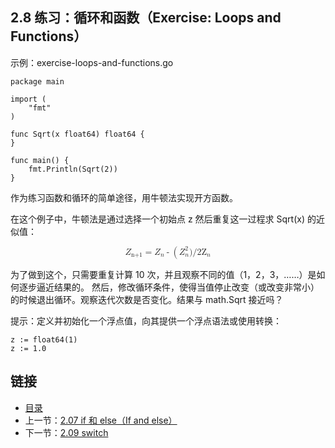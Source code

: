 ## 2.8 练习：循环和函数（Exercise: Loops and Functions）

示例：exercise-loops-and-functions.go

    package main

    import (
    	"fmt"
    )

    func Sqrt(x float64) float64 {
    }

    func main() {
    	fmt.Println(Sqrt(2))
    }


作为练习函数和循环的简单途径，用牛顿法实现开方函数。

在这个例子中，牛顿法是通过选择一个初始点 z 然后重复这一过程求 Sqrt(x) 的近似值：

  <math display="block">
    <msubsup><mi>Z</mi> <mi>n+1</mi> <mi></mi></msubsup>
    <mo>=</mo>
    <msubsup><mi>Z</mi> <mi>n</mi> <mi></mi></msubsup>
    <mo>-</mo>
    <mo>(</mo>
    <msubsup><mi>Z</mi> <mi>n</mi> <mi>2</mi></msubsup>
    <mi>)</mi>
    <mi>/</mi>
    <msubsup><mi>2Z</mi> <mi>n</mi> <mi></mi></msubsup>
  </math>

为了做到这个，只需要重复计算 10 次，并且观察不同的值（1，2，3，……）是如何逐步逼近结果的。 然后，修改循环条件，使得当值停止改变（或改变非常小）的时候退出循环。观察迭代次数是否变化。结果与 math.Sqrt 接近吗？

提示：定义并初始化一个浮点值，向其提供一个浮点语法或使用转换：

    z := float64(1)
    z := 1.0

## 链接
* [目录](https://github.com/alphaxlvii/go-zh/blob/master/tour/directory.md)
* 上一节：[2.07 if 和 else（If and else）](https://github.com/alphaxlvii/go-zh/blob/master/tour/02.07.md)
* 下一节：[2.09 switch](https://github.com/alphaxlvii/go-zh/blob/master/tour/02.09.md)
